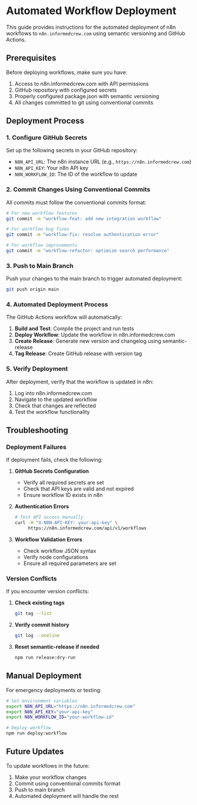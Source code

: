 # Automated Workflow Deployment

This guide provides instructions for the automated deployment of n8n workflows to `n8n.informedcrew.com` using semantic versioning and GitHub Actions.

## Prerequisites

Before deploying workflows, make sure you have:

1. Access to n8n.informedcrew.com with API permissions
2. GitHub repository with configured secrets
3. Properly configured package.json with semantic versioning
4. All changes committed to git using conventional commits

## Deployment Process

### 1. Configure GitHub Secrets

Set up the following secrets in your GitHub repository:

- `N8N_API_URL`: The n8n instance URL (e.g., `https://n8n.informedcrew.com`)
- `N8N_API_KEY`: Your n8n API key
- `N8N_WORKFLOW_ID`: The ID of the workflow to update

### 2. Commit Changes Using Conventional Commits

All commits must follow the conventional commits format:

```bash
# For new workflow features
git commit -m "workflow-feat: add new integration workflow"

# For workflow bug fixes
git commit -m "workflow-fix: resolve authentication error"

# For workflow improvements
git commit -m "workflow-refactor: optimize search performance"
```

### 3. Push to Main Branch

Push your changes to the main branch to trigger automated deployment:

```bash
git push origin main
```

### 4. Automated Deployment Process

The GitHub Actions workflow will automatically:

1. **Build and Test**: Compile the project and run tests
2. **Deploy Workflow**: Update the workflow in n8n.informedcrew.com
3. **Create Release**: Generate new version and changelog using semantic-release
4. **Tag Release**: Create GitHub release with version tag

### 5. Verify Deployment

After deployment, verify that the workflow is updated in n8n:

1. Log into n8n.informedcrew.com
2. Navigate to the updated workflow
3. Check that changes are reflected
4. Test the workflow functionality

## Troubleshooting

### Deployment Failures

If deployment fails, check the following:

1. **GitHub Secrets Configuration**
   - Verify all required secrets are set
   - Check that API keys are valid and not expired
   - Ensure workflow ID exists in n8n

2. **Authentication Errors**
   ```bash
   # Test API access manually
   curl -H "X-N8N-API-KEY: your-api-key" \
        https://n8n.informedcrew.com/api/v1/workflows
   ```

3. **Workflow Validation Errors**
   - Check workflow JSON syntax
   - Verify node configurations
   - Ensure all required parameters are set

### Version Conflicts

If you encounter version conflicts:

1. **Check existing tags**
   ```bash
   git tag --list
   ```

2. **Verify commit history**
   ```bash
   git log --oneline
   ```

3. **Reset semantic-release if needed**
   ```bash
   npm run release:dry-run
   ```

## Manual Deployment

For emergency deployments or testing:

```bash
# Set environment variables
export N8N_API_URL="https://n8n.informedcrew.com"
export N8N_API_KEY="your-api-key"
export N8N_WORKFLOW_ID="your-workflow-id"

# Deploy workflow
npm run deploy:workflow
```

## Future Updates

To update workflows in the future:

1. Make your workflow changes
2. Commit using conventional commits format
3. Push to main branch
4. Automated deployment will handle the rest 